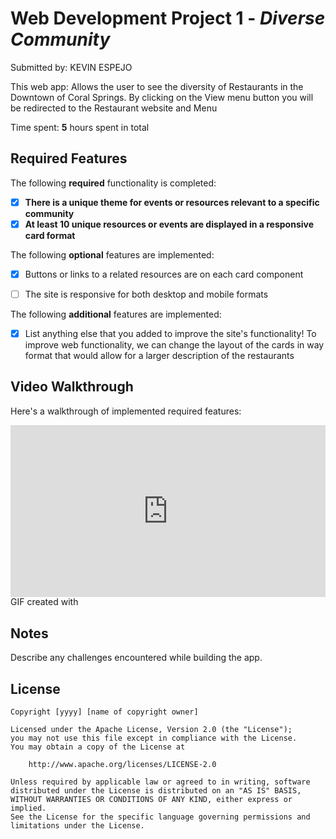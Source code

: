 # Web Development Project 1 - *Diverse Community*

Submitted by: KEVIN ESPEJO 

This web app: 
Allows the user to see the diversity of Restaurants in the Downtown of Coral Springs. By clicking on the View menu button you will be redirected to the Restaurant website and Menu

Time spent: **5** hours spent in total

## Required Features

The following **required** functionality is completed:

- [x] **There is a unique theme for events or resources relevant to a specific community**
- [x] **At least 10 unique resources or events are displayed in a responsive card format**

The following **optional** features are implemented:

- [x] Buttons or links to a related resources are on each card component
- [ ] The site is responsive for both desktop and mobile formats


The following **additional** features are implemented:

* [x] List anything else that you added to improve the site's functionality!
      To improve web functionality, we can change the layout of the cards in way format that would allow for a larger description of the restaurants 

## Video Walkthrough

Here's a walkthrough of implemented required features:
<div style="position: relative; padding-bottom: 54.479166666666664%; height: 0;"><iframe src="https://www.loom.com/embed/78c1ad840682483681bbb2349864a815?sid=921cff4c-1412-43c3-809b-c91f0fdfd538" frameborder="0" webkitallowfullscreen mozallowfullscreen allowfullscreen style="position: absolute; top: 0; left: 0; width: 100%; height: 100%;"></iframe></div>
<!-- Replace this with whatever GIF tool you used! -->
GIF created with 
<!-- Recommended tools:
[Kap](https://getkap.co/) for macOS
[ScreenToGif](https://www.screentogif.com/) for Windows
[peek](https://github.com/phw/peek) for Linux. -->

## Notes

Describe any challenges encountered while building the app.

## License

    Copyright [yyyy] [name of copyright owner]

    Licensed under the Apache License, Version 2.0 (the "License");
    you may not use this file except in compliance with the License.
    You may obtain a copy of the License at

        http://www.apache.org/licenses/LICENSE-2.0

    Unless required by applicable law or agreed to in writing, software
    distributed under the License is distributed on an "AS IS" BASIS,
    WITHOUT WARRANTIES OR CONDITIONS OF ANY KIND, either express or implied.
    See the License for the specific language governing permissions and
    limitations under the License.

